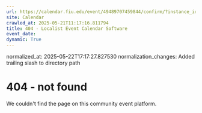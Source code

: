 ```yaml
---
url: https://calendar.fiu.edu/event/49489707459844/confirm/?instance_id=49489707495702&return=https%3A%2F%2Fcalendar.fiu.edu%2Fcalendar%3Fevent_types%255B%255D%3D36918157286658
site: Calendar
crawled_at: 2025-05-21T11:17:16.811794
title: 404 - Localist Event Calendar Software
event_date: 
dynamic: True
---
```

normalized_at: 2025-05-22T17:17:27.827530
normalization_changes: Added trailing slash to directory path

# 404 - not found
We couldn't find the page on this community event platform.
